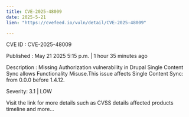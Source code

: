 ```yaml
---
title: CVE-2025-48009
date: 2025-5-21
lien: "https://cvefeed.io/vuln/detail/CVE-2025-48009"

---
```


CVE ID : CVE-2025-48009

Published :  May 21
2025
5:15 p.m. | 1 hour
35 minutes ago

Description : Missing Authorization vulnerability in Drupal Single Content Sync allows Functionality Misuse.This issue affects Single Content Sync: from 0.0.0 before 1.4.12.

Severity: 3.1 | LOW

Visit the link for more details
such as CVSS details
affected products
timeline
and more...
